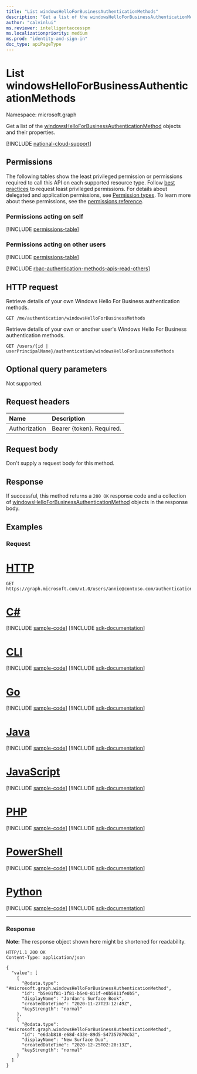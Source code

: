 ```yaml
---
title: "List windowsHelloForBusinessAuthenticationMethods"
description: "Get a list of the windowsHelloForBusinessAuthenticationMethod objects and their properties."
author: "calvinlui"
ms.reviewer: intelligentaccesspm
ms.localizationpriority: medium
ms.prod: "identity-and-sign-in"
doc_type: apiPageType
---
```


# List windowsHelloForBusinessAuthenticationMethods
Namespace: microsoft.graph

Get a list of the [windowsHelloForBusinessAuthenticationMethod](../resources/windowshelloforbusinessauthenticationmethod.md) objects and their properties.

[!INCLUDE [national-cloud-support](../../includes/global-us.md)]

## Permissions

The following tables show the least privileged permission or permissions required to call this API on each supported resource type. Follow [best practices](/graph/permissions-overview#best-practices-for-using-microsoft-graph-permissions) to request least privileged permissions. For details about delegated and application permissions, see [Permission types](/graph/permissions-overview#permission-types). To learn more about these permissions, see the [permissions reference](/graph/permissions-reference).

### Permissions acting on self

<!-- { "blockType": "permissions", "name": "windowshelloforbusinessauthenticationmethod_list" } -->
[!INCLUDE [permissions-table](../includes/permissions/windowshelloforbusinessauthenticationmethod-list-permissions.md)]

### Permissions acting on other users

<!-- { "blockType": "permissions", "name": "windowshelloforbusinessauthenticationmethod_list_2" } -->
[!INCLUDE [permissions-table](../includes/permissions/windowshelloforbusinessauthenticationmethod-list-2-permissions.md)]

[!INCLUDE [rbac-authentication-methods-apis-read-others](../includes/rbac-for-apis/rbac-authentication-methods-apis-read-others.md)]

## HTTP request

Retrieve details of your own Windows Hello For Business authentication methods.
<!-- { "blockType": "ignored" } -->
``` http
GET /me/authentication/windowsHelloForBusinessMethods
```

Retrieve details of your own or another user's Windows Hello For Business authentication methods.
<!-- { "blockType": "ignored" } -->
``` http
GET /users/{id | userPrincipalName}/authentication/windowsHelloForBusinessMethods
```

## Optional query parameters

Not supported.

## Request headers
|Name|Description|
|:---|:---|
|Authorization|Bearer {token}. Required.|

## Request body
Don't supply a request body for this method.

## Response

If successful, this method returns a `200 OK` response code and a collection of [windowsHelloForBusinessAuthenticationMethod](../resources/windowshelloforbusinessauthenticationmethod.md) objects in the response body.

## Examples

### Request

# [HTTP](#tab/http)
<!-- {
  "blockType": "request",
  "name": "list_windowshelloforbusinessauthenticationmethod",
  "sampleKeys": ["annie@contoso.com"]
}
-->
``` http
GET https://graph.microsoft.com/v1.0/users/annie@contoso.com/authentication/windowsHelloForBusinessMethods
```

# [C#](#tab/csharp)
[!INCLUDE [sample-code](../includes/snippets/csharp/list-windowshelloforbusinessauthenticationmethod-csharp-snippets.md)]
[!INCLUDE [sdk-documentation](../includes/snippets/snippets-sdk-documentation-link.md)]

# [CLI](#tab/cli)
[!INCLUDE [sample-code](../includes/snippets/cli/list-windowshelloforbusinessauthenticationmethod-cli-snippets.md)]
[!INCLUDE [sdk-documentation](../includes/snippets/snippets-sdk-documentation-link.md)]

# [Go](#tab/go)
[!INCLUDE [sample-code](../includes/snippets/go/list-windowshelloforbusinessauthenticationmethod-go-snippets.md)]
[!INCLUDE [sdk-documentation](../includes/snippets/snippets-sdk-documentation-link.md)]

# [Java](#tab/java)
[!INCLUDE [sample-code](../includes/snippets/java/list-windowshelloforbusinessauthenticationmethod-java-snippets.md)]
[!INCLUDE [sdk-documentation](../includes/snippets/snippets-sdk-documentation-link.md)]

# [JavaScript](#tab/javascript)
[!INCLUDE [sample-code](../includes/snippets/javascript/list-windowshelloforbusinessauthenticationmethod-javascript-snippets.md)]
[!INCLUDE [sdk-documentation](../includes/snippets/snippets-sdk-documentation-link.md)]

# [PHP](#tab/php)
[!INCLUDE [sample-code](../includes/snippets/php/list-windowshelloforbusinessauthenticationmethod-php-snippets.md)]
[!INCLUDE [sdk-documentation](../includes/snippets/snippets-sdk-documentation-link.md)]

# [PowerShell](#tab/powershell)
[!INCLUDE [sample-code](../includes/snippets/powershell/list-windowshelloforbusinessauthenticationmethod-powershell-snippets.md)]
[!INCLUDE [sdk-documentation](../includes/snippets/snippets-sdk-documentation-link.md)]

# [Python](#tab/python)
[!INCLUDE [sample-code](../includes/snippets/python/list-windowshelloforbusinessauthenticationmethod-python-snippets.md)]
[!INCLUDE [sdk-documentation](../includes/snippets/snippets-sdk-documentation-link.md)]

---

### Response
**Note:** The response object shown here might be shortened for readability.
<!-- {
  "blockType": "response",
  "truncated": true,
  "@odata.type": "Collection(microsoft.graph.windowsHelloForBusinessAuthenticationMethod)"
}
-->
``` http
HTTP/1.1 200 OK
Content-Type: application/json

{
  "value": [
    {
      "@odata.type": "#microsoft.graph.windowsHelloForBusinessAuthenticationMethod",
      "id": "b5e01f81-1f81-b5e0-811f-e0b5811fe0b5",
      "displayName": "Jordan's Surface Book",
      "createdDateTime": "2020-11-27T23:12:49Z",
      "keyStrength": "normal"
    },
    {
      "@odata.type": "#microsoft.graph.windowsHelloForBusinessAuthenticationMethod",
      "id": "e6dab818-e68d-433e-89d5-547357870cb2",
      "displayName": "New Surface Duo",
      "createdDateTime": "2020-12-25T02:20:13Z",
      "keyStrength": "normal"
    }
  ]
}
```

